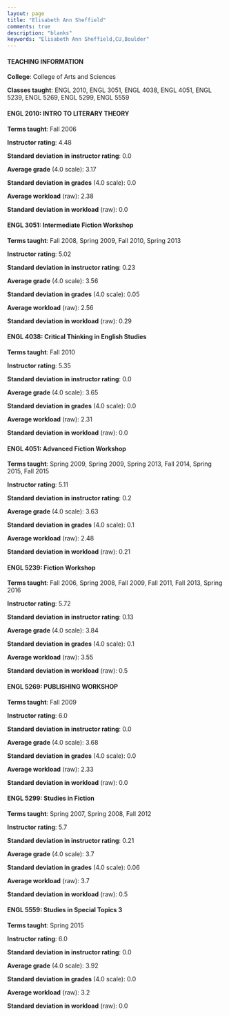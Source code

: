 ```yaml
---
layout: page
title: "Elisabeth Ann Sheffield" 
comments: true
description: "blanks"
keywords: "Elisabeth Ann Sheffield,CU,Boulder"
---
```

<head>
<script src="https://ajax.googleapis.com/ajax/libs/jquery/2.1.3/jquery.min.js"></script>
<script src="https://dl.dropboxusercontent.com/s/pc42nxpaw1ea4o9/highcharts.js?dl=0"></script>
<!-- <script src="../assets/js/highcharts.js"></script> -->
<style type="text/css">@font-face {
	font-family: "Bebas Neue";
	src: url(https://www.filehosting.org/file/details/544349/BebasNeue Regular.otf) format("opentype");
	}
	h1.Bebas { 
		font-family: "Bebas Neue", Verdana, Tahoma;
	}
</style>
</head>
	   
#### TEACHING INFORMATION

**College**: College of Arts and Sciences

**Classes taught**: ENGL 2010, ENGL 3051, ENGL 4038, ENGL 4051, ENGL 5239, ENGL 5269, ENGL 5299, ENGL 5559

#### ENGL 2010: INTRO TO LITERARY THEORY

**Terms taught**: Fall 2006

**Instructor rating**: 4.48

**Standard deviation in instructor rating**: 0.0

**Average grade** (4.0 scale): 3.17

**Standard deviation in grades** (4.0 scale): 0.0

**Average workload** (raw): 2.38

**Standard deviation in workload** (raw): 0.0

#### ENGL 3051: Intermediate Fiction Workshop

**Terms taught**: Fall 2008, Spring 2009, Fall 2010, Spring 2013

**Instructor rating**: 5.02

**Standard deviation in instructor rating**: 0.23

**Average grade** (4.0 scale): 3.56

**Standard deviation in grades** (4.0 scale): 0.05

**Average workload** (raw): 2.56

**Standard deviation in workload** (raw): 0.29

#### ENGL 4038: Critical Thinking in English Studies

**Terms taught**: Fall 2010

**Instructor rating**: 5.35

**Standard deviation in instructor rating**: 0.0

**Average grade** (4.0 scale): 3.65

**Standard deviation in grades** (4.0 scale): 0.0

**Average workload** (raw): 2.31

**Standard deviation in workload** (raw): 0.0

#### ENGL 4051: Advanced Fiction Workshop

**Terms taught**: Spring 2009, Spring 2009, Spring 2013, Fall 2014, Spring 2015, Fall 2015

**Instructor rating**: 5.11

**Standard deviation in instructor rating**: 0.2

**Average grade** (4.0 scale): 3.63

**Standard deviation in grades** (4.0 scale): 0.1

**Average workload** (raw): 2.48

**Standard deviation in workload** (raw): 0.21

#### ENGL 5239: Fiction Workshop

**Terms taught**: Fall 2006, Spring 2008, Fall 2009, Fall 2011, Fall 2013, Spring 2016

**Instructor rating**: 5.72

**Standard deviation in instructor rating**: 0.13

**Average grade** (4.0 scale): 3.84

**Standard deviation in grades** (4.0 scale): 0.1

**Average workload** (raw): 3.55

**Standard deviation in workload** (raw): 0.5

#### ENGL 5269: PUBLISHING WORKSHOP

**Terms taught**: Fall 2009

**Instructor rating**: 6.0

**Standard deviation in instructor rating**: 0.0

**Average grade** (4.0 scale): 3.68

**Standard deviation in grades** (4.0 scale): 0.0

**Average workload** (raw): 2.33

**Standard deviation in workload** (raw): 0.0

#### ENGL 5299: Studies in Fiction

**Terms taught**: Spring 2007, Spring 2008, Fall 2012

**Instructor rating**: 5.7

**Standard deviation in instructor rating**: 0.21

**Average grade** (4.0 scale): 3.7

**Standard deviation in grades** (4.0 scale): 0.06

**Average workload** (raw): 3.7

**Standard deviation in workload** (raw): 0.5

#### ENGL 5559: Studies in Special Topics 3

**Terms taught**: Spring 2015

**Instructor rating**: 6.0

**Standard deviation in instructor rating**: 0.0

**Average grade** (4.0 scale): 3.92

**Standard deviation in grades** (4.0 scale): 0.0

**Average workload** (raw): 3.2

**Standard deviation in workload** (raw): 0.0

